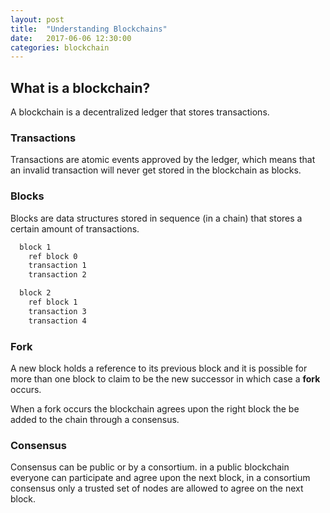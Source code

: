 ```yaml
---
layout: post
title:  "Understanding Blockchains"
date:   2017-06-06 12:30:00
categories: blockchain
---
```


## What is a blockchain?

A blockchain is a decentralized ledger that stores transactions.

### Transactions
Transactions are atomic events approved by the ledger, which means that an invalid transaction will never get stored in the blockchain as blocks.

### Blocks

Blocks are data structures stored in sequence (in a chain) that stores a certain amount of transactions.

```bash
  block 1
    ref block 0
    transaction 1
    transaction 2

  block 2
    ref block 1
    transaction 3
    transaction 4
```

### Fork

A new block holds a reference to its previous block and it is possible for more than one block to claim to be the new successor in which case a **fork** occurs.

When a fork occurs the blockchain agrees upon the right block the be added to the chain through a consensus.

### Consensus

Consensus can be public or by a consortium.
in a public blockchain everyone can participate and agree upon the next block, in a consortium consensus only a trusted set of nodes are allowed to agree on the next block.
